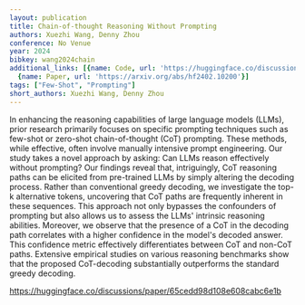 ```yaml
---
layout: publication
title: Chain-of-thought Reasoning Without Prompting
authors: Xuezhi Wang, Denny Zhou
conference: No Venue
year: 2024
bibkey: wang2024chain
additional_links: [{name: Code, url: 'https://huggingface.co/discussions/paper/65cedd98d108e608cabc6e1b'},
  {name: Paper, url: 'https://arxiv.org/abs/hf2402.10200'}]
tags: ["Few-Shot", "Prompting"]
short_authors: Xuezhi Wang, Denny Zhou
---
```

In enhancing the reasoning capabilities of large language models (LLMs), prior research primarily focuses on specific prompting techniques such as few-shot or zero-shot chain-of-thought (CoT) prompting. These methods, while effective, often involve manually intensive prompt engineering. Our study takes a novel approach by asking: Can LLMs reason effectively without prompting? Our findings reveal that, intriguingly, CoT reasoning paths can be elicited from pre-trained LLMs by simply altering the decoding process. Rather than conventional greedy decoding, we investigate the top-k alternative tokens, uncovering that CoT paths are frequently inherent in these sequences. This approach not only bypasses the confounders of prompting but also allows us to assess the LLMs' intrinsic reasoning abilities. Moreover, we observe that the presence of a CoT in the decoding path correlates with a higher confidence in the model's decoded answer. This confidence metric effectively differentiates between CoT and non-CoT paths. Extensive empirical studies on various reasoning benchmarks show that the proposed CoT-decoding substantially outperforms the standard greedy decoding.

https://huggingface.co/discussions/paper/65cedd98d108e608cabc6e1b